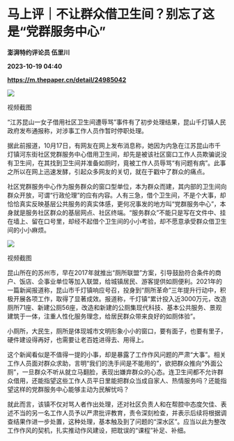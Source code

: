 # 马上评｜不让群众借卫生间？别忘了这是“党群服务中心”
**澎湃特约评论员 伍里川**

**2023-10-19 04:40**

**https://m.thepaper.cn/detail/24985042**

![](https://imagecloud.thepaper.cn/thepaper/image/274/732/195.png)

视频截图

“江苏昆山一女子借用社区卫生间遭辱骂”事件有了初步处理结果，昆山千灯镇人民政府发布通报称，对涉事工作人员作暂时停职处理。

据此前报道，10月17日，有网友在网上发布消息称，她因为内急在江苏昆山市千灯镇河东街社区党群服务中心借用卫生间，却先是被该社区窗口工作人员欺骗说没有卫生间，在其找到卫生间并准备如厕时，竟被工作人员辱骂“有问题有病”。此事之所以在网上迅速发酵，引起众多网友的关切，就在于戳中了群众的痛点。

社区党群服务中心作为服务群众的窗口型单位，本为群众而建，其内部的卫生间向群众开放，可谓“行政伦理”的应有内容。人有三急，借个卫生间，不是个大事，却恰恰真实反映基层公共服务的真实体感，更何况事发的地方叫“党群服务中心”，本身就是服务社区群众的基层网点、社区终端。“服务群众”不能只是写在文件中、挂在墙上、留在口号里，却经不起借个卫生间的小小考验，却不愿意承受群众借卫生间的小小麻烦。

![](https://imagecloud.thepaper.cn/thepaper/image/274/732/209.png)

视频截图

昆山所在的苏州市，早在2017年就推出“厕所联盟”方案，引导鼓励符合条件的商户、饭店、企事业单位等加入联盟，给城镇居民、游客提供如厕便利。2021年的一篇新闻报道称，昆山市千灯镇响应号召，投身到“厕所革命”三年提升行动中，积极开展各项工作，取得了显著成效。报道称，千灯镇“累计投入近3000万元，改造厕所71座、新建公厕56座，改造和新建的公厕集现代科技、基本公共服务、景观建筑于一体，注重人性化服务理念，给居民群众带来良好的如厕体验”。

小厕所，大民生，厕所是体现城市文明形象小小的窗口，要有面子，也要有里子，硬件建设得再好，也需要让老百姓进得去、用得上。

这个新闻看似是不值得一提的小事，却是暴露了工作作风问题的严肃“大事”。相关工作人员面对群众求助，言明“我们的洗手间是不能用的”，欲把群众推向“外面公厕”，一旦群众不听从就立马翻脸，表现出嫌弃群众的心态。连卫生间都不允许群众借用，还能指望这些工作人员平日里能把群众当成自家人、热情服务吗？还能指望这样的党群服务中心能够主动为民解忧吗？

就此而言，该镇不仅对骂人者作出处理，还对社区负责人和在帮腔中态度欠佳、表述不当的另一名工作人员予以严肃批评教育，责令深刻检查，并表示后续将根据调查结果作进一步处置，这种处理，基本触及到了问题的“深水区”。应当以此为整改工作作风的契机，扎实推动作风建设，把耽误的“课程”补足、补细。